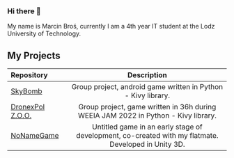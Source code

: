 ### Hi there 👋

My name is Marcin Broś, currently I am a 4th year IT student at the Lodz University of Technology. 

## My Projects
|Repository&nbsp;&nbsp;&nbsp;&nbsp;&nbsp;&nbsp;&nbsp;&nbsp;|Description|
|:---|:---:|
|[SkyBomb](https://github.com/ARandomUserN/skybomb)|Group project, android game written in Python - Kivy library.|
|[DronexPol Z.O.O.](https://github.com/FruitEaters-Inc/EEIA_Jam_2022)|Group project, game written in 36h during WEEIA JAM 2022 in Python - Kivy library.|
|[NoNameGame](https://github.com/Veanden/NoNameGame)|Untitled game in an early stage of development, co-created with my flatmate. Developed in Unity 3D.|

<!--
**Veanden/Veanden** is a ✨ _special_ ✨ repository because its `README.md` (this file) appears on your GitHub profile.

Here are some ideas to get you started:

- 🔭 I’m currently working on ...
- 🌱 I’m currently learning ...
- 👯 I’m looking to collaborate on ...
- 🤔 I’m looking for help with ...
- 💬 Ask me about ...
- 📫 How to reach me: ...
- 😄 Pronouns: ...
- ⚡ Fun fact: ...
-->
